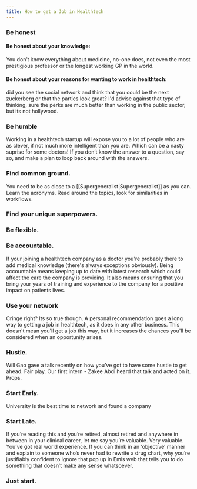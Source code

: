 ```yaml
---
title: How to get a Job in Healthtech
---
```


### Be honest

#### Be honest about your knowledge:

You don’t know everything about medicine, no-one does, not even the most prestigious professor or the longest working GP in the world.

#### Be honest about your reasons for wanting to work in healthtech:

did you see the social network and think that you could be the next zuckerberg or that the parties look great? I'd advise against that type of thinking, sure the perks are much better than working in the public sector, but its not hollywood.

### Be humble

Working in a healthtech startup will expose you to a lot of people who are as clever, if not much more intelligent than you are. Which can be a nasty suprise for some doctors! If you don’t know the answer to a question, say so, and make a plan to loop back around with the answers.

### Find common ground.

You need to be as close to a [[Supergeneralist|Supergeneralist]] as you can. Learn the acronyms. Read around the topics, look for similarities in workflows.

### Find your unique superpowers.

### Be flexible.

### Be accountable.

If your joining a healthtech company as a doctor you're probably there to add medical knowledge (there's always exceptions obviously). Being accountable means keeping up to date with latest research which could affect the care the company is providing. It also means ensuring that you bring your years of training and experience to the company for a positive impact on patients lives.

### Use your network

Cringe right? Its so true though. A personal recommendation goes a long way to getting a job in healthtech, as it does in any other business. This doesn't mean you'll get a job this way, but it increases the chances you'll be considered when an opportunity arises.

### Hustle.

Will Gao gave a talk recently on how you’ve got to have some hustle to get ahead. Fair play. Our first intern - Zakee Abdi heard that talk and acted on it. Props.

### Start Early.

University is the best time to network and found a company

### Start Late.

If you’re reading this and you’re retired, almost retired and anywhere in between in your clinical career, let me say you’re valuable. Very valuable. You’ve got real world experience. If you can think in an ‘objective’ manner and explain to someone who’s never had to rewrite a drug chart, why you’re justifiably confident to ignore that pop up in Emis web that tells you to do something that doesn’t make any sense whatsoever.

### Just start.
